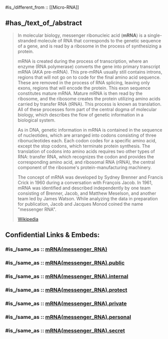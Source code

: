 
#is_/different_from :: [[Micro-RNA]] 

## #has_/text_of_/abstract 

> In molecular biology, messenger ribonucleic acid (**mRNA**) 
> is a single-stranded molecule of RNA that corresponds to the genetic sequence of a gene, 
> and is read by a ribosome in the process of synthesizing a protein.
>
> mRNA is created during the process of transcription, 
> where an enzyme (RNA polymerase) converts the gene into primary transcript mRNA (AKA pre-mRNA). 
> This pre-mRNA usually still contains introns, 
> regions that will not go on to code for the final amino acid sequence. 
> These are removed in the process of RNA splicing, leaving only exons, regions that will encode the protein. 
> This exon sequence constitutes mature mRNA. 
> Mature mRNA is then read by the ribosome, 
> and the ribosome creates the protein utilizing amino acids carried by transfer RNA (tRNA). 
> This process is known as translation. 
> All of these processes form part of the central dogma of molecular biology, 
> which describes the flow of genetic information in a biological system.
>
> As in DNA, genetic information in mRNA is contained in the sequence of nucleotides, 
> which are arranged into codons consisting of three ribonucleotides each. 
> Each codon codes for a specific amino acid, except the stop codons, which terminate protein synthesis. 
> The translation of codons into amino acids requires two other types of RNA: 
> transfer RNA, which recognizes the codon and provides the corresponding amino acid, 
> and ribosomal RNA (rRNA), the central component of the ribosome's protein-manufacturing machinery.
>
> The concept of mRNA was developed by Sydney Brenner and Francis Crick in 1960 
> during a conversation with François Jacob. 
> In 1961, mRNA was identified and described independently by one team consisting of Brenner, Jacob, 
> and Matthew Meselson, and another team led by James Watson. 
> While analyzing the data in preparation for publication, 
> Jacob and Jacques Monod coined the name "messenger RNA".
>
> [Wikipedia](https://en.wikipedia.org/wiki/Messenger%20RNA)


## Confidential Links & Embeds: 

### #is_/same_as :: [mRNA(messenger_RNA)](/_Standards/bio/Genetics/mRNA(messenger_RNA).md) 

### #is_/same_as :: [mRNA(messenger_RNA).public](/_public/bio/Genetics/mRNA(messenger_RNA).public.md) 

### #is_/same_as :: [mRNA(messenger_RNA).internal](/_internal/bio/Genetics/mRNA(messenger_RNA).internal.md) 

### #is_/same_as :: [mRNA(messenger_RNA).protect](/_protect/bio/Genetics/mRNA(messenger_RNA).protect.md) 

### #is_/same_as :: [mRNA(messenger_RNA).private](/_private/bio/Genetics/mRNA(messenger_RNA).private.md) 

### #is_/same_as :: [mRNA(messenger_RNA).personal](/_personal/bio/Genetics/mRNA(messenger_RNA).personal.md) 

### #is_/same_as :: [mRNA(messenger_RNA).secret](/_secret/bio/Genetics/mRNA(messenger_RNA).secret.md)

